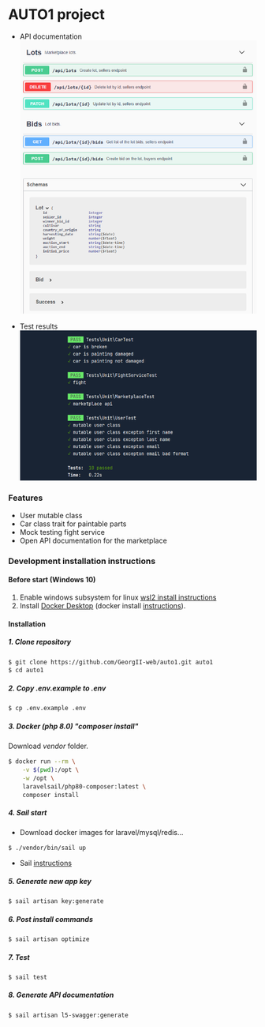 # AUTO1 project
- API documentation
![Request](public/images/swagger.png?raw=true "Docs")

- Test results
![Test](public/images/test.png?raw=true "Test")

### Features
- User mutable class
- Car class trait for paintable parts
- Mock testing fight service
- Open API documentation for the marketplace

### Development installation instructions

#### Before start (Windows 10)

1. Enable windows subsystem for linux [wsl2 install instructions](https://docs.microsoft.com/ru-ru/windows/wsl/install-win10#step-1---enable-the-windows-subsystem-for-linux)
2. Install [Docker Desktop](https://www.docker.com/products/docker-desktop) (docker install [instructions](https://docs.docker.com/docker-for-windows/wsl/)).

#### Installation

##### 1. Clone repository

```sh
$ git clone https://github.com/GeorgII-web/auto1.git auto1
$ cd auto1
```

##### 2. Copy .env.example to .env
```sh
$ cp .env.example .env
```

##### 3. Docker (php 8.0) "composer install"
Download *vendor* folder.
```sh
$ docker run --rm \
    -v $(pwd):/opt \
    -w /opt \
    laravelsail/php80-composer:latest \
    composer install
```

##### 4. Sail start
- Download docker images for laravel/mysql/redis...
```sh
$ ./vendor/bin/sail up
```
- Sail [instructions](https://laravel.com/docs/8.x/sail#executing-sail-commands)

##### 5. Generate new app key
```sh
$ sail artisan key:generate
```

##### 6. Post install commands
```sh
$ sail artisan optimize
```

##### 7. Test
```sh
$ sail test
```

##### 8. Generate API documentation
```sh
$ sail artisan l5-swagger:generate
```
